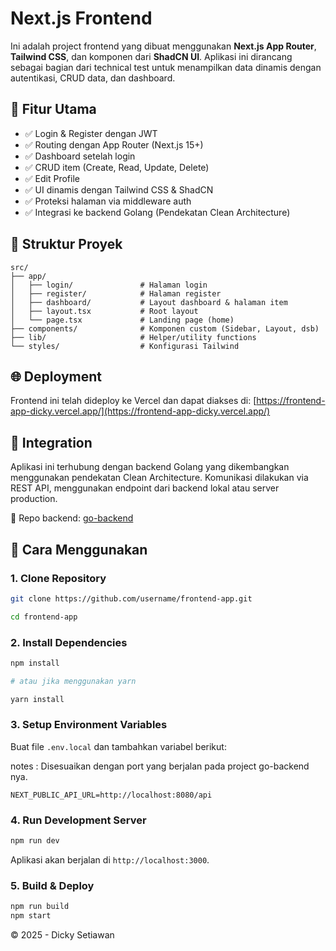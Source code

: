 # Next.js Frontend

Ini adalah project frontend yang dibuat menggunakan **Next.js App Router**, **Tailwind CSS**, dan komponen dari **ShadCN UI**. Aplikasi ini dirancang sebagai bagian dari technical test untuk menampilkan data dinamis dengan autentikasi, CRUD data, dan dashboard.

## 🔧 Fitur Utama

- ✅ Login & Register dengan JWT
- ✅ Routing dengan App Router (Next.js 15+)
- ✅ Dashboard setelah login
- ✅ CRUD item (Create, Read, Update, Delete)
- ✅ Edit Profile
- ✅ UI dinamis dengan Tailwind CSS & ShadCN
- ✅ Proteksi halaman via middleware auth
- ✅ Integrasi ke backend Golang (Pendekatan Clean Architecture)

## 🧱 Struktur Proyek

```
src/
├── app/
│   ├── login/               # Halaman login
│   ├── register/            # Halaman register
│   ├── dashboard/           # Layout dashboard & halaman item
│   ├── layout.tsx           # Root layout
│   └── page.tsx             # Landing page (home)
├── components/              # Komponen custom (Sidebar, Layout, dsb)
├── lib/                     # Helper/utility functions
└── styles/                  # Konfigurasi Tailwind
```

## 🌐 Deployment

Frontend ini telah dideploy ke Vercel dan dapat diakses di:
[https://frontend-app-dicky.vercel.app/](https://frontend-app-dicky.vercel.app/)

## 🔗 Integration

Aplikasi ini terhubung dengan backend Golang yang dikembangkan menggunakan pendekatan Clean Architecture. Komunikasi dilakukan via REST API, menggunakan endpoint dari backend lokal atau server production.

🔗 Repo backend: [go-backend](https://github.com/dickysetiawan031000/go-backend)


## 🚀 Cara Menggunakan

### 1. Clone Repository

```bash
git clone https://github.com/username/frontend-app.git

cd frontend-app 
```

### 2. Install Dependencies

```bash
npm install

# atau jika menggunakan yarn

yarn install
```

### 3. Setup Environment Variables

Buat file `.env.local` dan tambahkan variabel berikut:

notes : Disesuaikan dengan port yang berjalan pada project go-backend nya.

```env
NEXT_PUBLIC_API_URL=http://localhost:8080/api
```

### 4. Run Development Server

```bash
npm run dev
```

Aplikasi akan berjalan di `http://localhost:3000`.

### 5. Build & Deploy

```bash
npm run build
npm start
```


© 2025 - Dicky Setiawan

